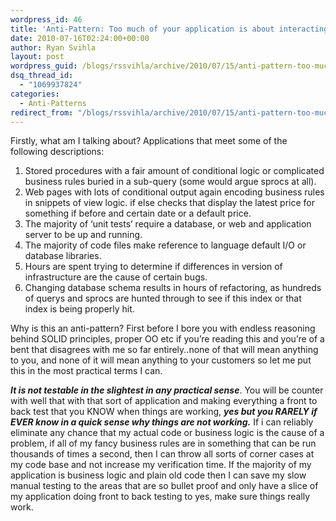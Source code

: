 ```yaml
---
wordpress_id: 46
title: 'Anti-Pattern: Too much of your application is about interacting with external resources'
date: 2010-07-16T02:24:00+00:00
author: Ryan Svihla
layout: post
wordpress_guid: /blogs/rssvihla/archive/2010/07/15/anti-pattern-too-much-of-your-application-is-about-interacting-with-external-resources.aspx
dsq_thread_id:
  - "1069937824"
categories:
  - Anti-Patterns
redirect_from: "/blogs/rssvihla/archive/2010/07/15/anti-pattern-too-much-of-your-application-is-about-interacting-with-external-resources.aspx/"
---
```

Firstly, what am I talking about? Applications that meet some of the following descriptions:

  1. Stored procedures with a fair amount of conditional logic or complicated business rules buried in a sub-query (some would argue sprocs at all).
  2. Web pages with lots of conditional output again encoding business rules in snippets of view logic. if else checks that display the latest price for something if before and certain date or a default price.
  3. The majority of ‘unit tests’ require a database, or web and application server to be up and running.
  4. The majority of code files make reference to language default I/O or database libraries.
  5. Hours are spent trying to determine if differences in version of infrastructure are the cause of certain bugs.
  6. Changing database schema results in hours of refactoring, as hundreds of querys and sprocs are hunted through to see if this index or that index is being properly hit.

Why is this an anti-pattern? First before I bore you with endless reasoning behind SOLID principles, proper OO etc if you’re reading this and you’re of a bent that disagrees with me so far entirely..none of that will mean anything to you, and none of it will mean anything to your customers so let me put this in the most practical terms I can. 

_**It is not testable in the slightest in any practical sense**_. You will be counter with well that with that sort of application and making everything a front to back test that you KNOW when things are working, _**yes but you RARELY if EVER know in a quick sense why things are not working.**_ If i can reliably eliminate any chance that my actual code or business logic is the cause of a problem, if all of my fancy business rules are in something that can be run thousands of times a second, then I can throw all sorts of corner cases at my code base and not increase my verification time. If the majority of my application is business logic and plain old code then I can save my slow manual testing to the areas that are so bullet proof and only have a slice of my application doing front to back testing to yes, make sure things really work.